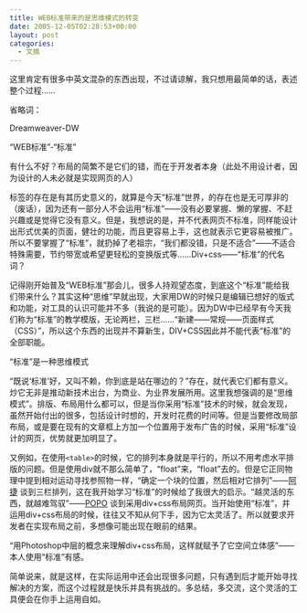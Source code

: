 ```yaml
---
title: WEB标准带来的是思维模式的转变
date: 2005-12-05T02:28:53+00:00
layout: post
categories:
  - 文摘
---
```


这里肯定有很多中英文混杂的东西出现，不过请谅解，我只想用最简单的话，表述整个过程……

省略词：

Dreamweaver-DW

“WEB标准”-“标准”

有什么不好？布局的简繁不是它们的错，而在于开发者本身（此处不用设计者，因为设计的人未必就是实现网页的人）

标签的存在是有其历史意义的，就算是今天“标准”世界，的存在也是无可厚非的（废话），因为还有一部分人不会运用“标准”——没有必要掌握、懒的掌握、不赶兴趣或是觉得它没有意义。但是，我想说的是，并不代表网页不标准，同样能设计出形式优美的页面，健壮的功能，而且更容易上手，这也就表示它更容易被推广。所以不要掌握了“标准”，就扔掉了老祖宗，“我们都没错，只是不适合”——不适合特殊需要，节约带宽或希望更轻松的变换版式等……Div+css——“标准”的代名词？

记得刚开始普及“WEB标准”那会儿，很多人持观望态度，到底这个“标准”能给我们带来什么？其实这种“思维”早就出现，大家用DW的时候只是编辑已想好的版式和功能，对工具的认识可能并不多（我说的是可能）。因为DW中已经早有今天我们称为“标准”的教学模版，无论两栏，三栏……“新建——常规——页面样式（CSS）”，所以这个东西的出现并不算新生，DIV+CSS因此并不能代表“标准”的全部职能。

“标准”是一种思维模式

“既说‘标准’好，又叫不赖，你到底是站在哪边的？”存在，就代表它们都有意义。炒它无非是推动新技术出台，为商业、为业界发展所用。这里我想强调的是“思维模式”。排版、布局用什么都可以，但是当你采用“标准”技术的时候，就会发现，虽然开始付出的很多，包括设计时想的，开发时花费的时间等。但是当要修改局部布局，或是要在现有的文章框上方加一个位置用于发布广告的时候，采用“标准”设计的网页，优势就更加明显了。

又例如，在使用`<table>`的时候，它的排列本身就是平行的，所以不用考虑水平排版的问题。但是使用div就不那么简单了，“float”来，“float”去的。但是它正同物理中提到相对运动寻找参照物一样，“确定一个块的位置，然后相对它排列”——[阿捷](http://www.w3cn.org/) 谈到三栏排列，这在我开始学习“标准”的时候给了我很大的启示。“越灵活的东西，就越难驾驭”——[POPO](http://plod.popoever.com/) 谈到采用div+css布局网页。当开始使用“标准”，并运用div+css布局的时候，往往又不知从何下手，因为它太灵活了。所以就要求开发者在实现布局之前，多想像可能出现在眼前的结果。

“用Photoshop中层的概念来理解div+css布局，这样就赋予了它空间立体感”——本人使用“标准”有感。

简单说来，就是这样，在实际运用中还会出现很多问题，只有遇到后才能开始寻找解决的方案，而这个过程就是快乐并具有挑战的。多总结，多交流，这个灵活的工具便会在你手上运用自如。